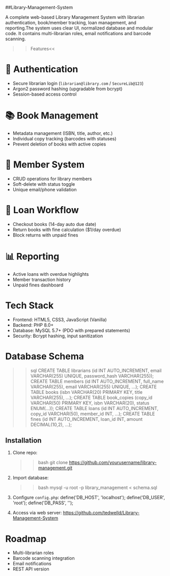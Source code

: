 ##Library-Management-System

A complete web-based Library Management System with librarian authentication, book/member tracking, loan management, and reporting.The system uses clear UI, normalized database and modular code. It contains multi-librarian roles, email notifications and barcode scanning.

>>Features<<

# 🔐 Authentication
- Secure librarian login (`librarian@library.com` / `SecureLib@123`)
- Argon2 password hashing (upgradable from bcrypt)
- Session-based access control

# 📚 Book Management
- Metadata management (ISBN, title, author, etc.)
- Individual copy tracking (barcodes with statuses)
- Prevent deletion of books with active copies

# 👥 Member System
- CRUD operations for library members
- Soft-delete with status toggle
- Unique email/phone validation

# 🔄 Loan Workflow
- Checkout books (14-day auto due date)
- Return books with fine calculation ($1/day overdue)
- Block returns with unpaid fines

# 📊 Reporting
- Active loans with overdue highlights
- Member transaction history
- Unpaid fines dashboard

# Tech Stack
- Frontend: HTML5, CSS3, JavaScript (Vanilla)
- Backend: PHP 8.0+
- Database: MySQL 5.7+ (PDO with prepared statements)
- Security: Bcrypt hashing, input sanitization

# Database Schema
>>sql
CREATE TABLE librarians (id INT AUTO_INCREMENT, email VARCHAR(255) UNIQUE, password_hash VARCHAR(255));
CREATE TABLE members (id INT AUTO_INCREMENT, full_name VARCHAR(255), email VARCHAR(255) UNIQUE, ...);
CREATE TABLE books (isbn VARCHAR(20) PRIMARY KEY, title VARCHAR(255), ...);
CREATE TABLE book_copies (copy_id VARCHAR(50) PRIMARY KEY, isbn VARCHAR(20), status ENUM(...));
CREATE TABLE loans (id INT AUTO_INCREMENT, copy_id VARCHAR(50), member_id INT, ...);
CREATE TABLE fines (id INT AUTO_INCREMENT, loan_id INT, amount DECIMAL(10,2), ...);

## Installation
1. Clone repo:
   >>bash
   git clone https://github.com/yourusername/library-management.git
  
2. Import database:
   >>bash
   mysql -u root -p library_management < schema.sql
  
3. Configure `config.php`:
   define('DB_HOST', 'localhost');
   define('DB_USER', 'root');
   define('DB_PASS', '');

4. Access via web server:
   https://github.com/tedwelld/Library-Management-System
   
# Roadmap
-  Multi-librarian roles
-  Barcode scanning integration
-  Email notifications
-  REST API version



